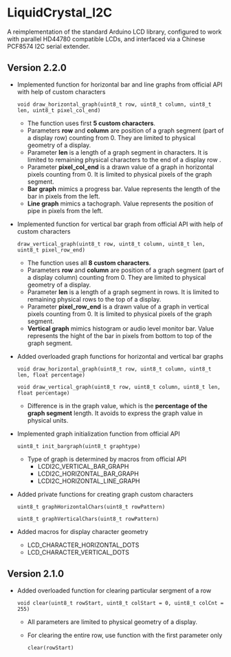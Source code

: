 # LiquidCrystal_I2C
A reimplementation of the standard Arduino LCD library, configured to work
with parallel HD44780 compatible LCDs, and interfaced via a Chinese
PCF8574 I2C serial extender.

Version 2.2.0
--
- Implemented function for horizontal bar and line graphs from official API with help of custom characters

	`void draw_horizontal_graph(uint8_t row, uint8_t column, uint8_t len, uint8_t pixel_col_end)`

	- The function uses first **5 custom characters**.
	- Parameters **row** and **column** are position of a graph segment (part of a display row) counting from 0. They are limited to physical geometry of a display.
	- Parameter **len** is a length of a graph segment in characters. It is limited to remaining physical characters to the end of a display row .
	- Parameter **pixel\_col\_end** is a drawn value of a graph in horizontal pixels counting from 0. It is limited to physical pixels of the graph segment.
	- **Bar graph** mimics a progress bar. Value represents the length of the bar in pixels from the left.
	- **Line graph** mimics a tachograph. Value represents the position of pipe in pixels from the left.

- Implemented function for vertical bar graph from official API with help of custom characters

	`draw_vertical_graph(uint8_t row, uint8_t column, uint8_t len,  uint8_t pixel_row_end)`

	- The function uses all **8 custom characters**.
	- Parameters **row** and **column** are position of a graph segment (part of a display column) counting from 0. They are limited to physical geometry of a display.
	- Parameter **len** is a length of a graph segment in rows. It is limited to remaining physical rows to the top of a display.
	- Parameter **pixel\_row\_end** is a drawn value of a graph in vertical pixels counting from 0. It is limited to physical pixels of the graph segment.
	- **Vertical graph** mimics histogram or audio level monitor bar. Value represents the hight of the bar in pixels from bottom to top of the graph segment.

- Added overloaded graph functions for horizontal and vertical bar graphs

	`void draw_horizontal_graph(uint8_t row, uint8_t column, uint8_t len, float percentage)`
	
	`void draw_vertical_graph(uint8_t row, uint8_t column, uint8_t len,  float percentage)`

	- Difference is in the graph value, which is the **percentage of the graph segment** length. It avoids to express the graph value in physical units.

- Implemented graph initialization function from official API

	`uint8_t init_bargraph(uint8_t graphtype)`

	- Type of graph is determined by macros from official API
      	- LCDI2C\_VERTICAL\_BAR_GRAPH
    	- LCDI2C\_HORIZONTAL\_BAR_GRAPH
    	- LCDI2C\_HORIZONTAL\_LINE_GRAPH

- Added private functions for creating graph custom characters

	`uint8_t graphHorizontalChars(uint8_t rowPattern)`
	
	`uint8_t graphVerticalChars(uint8_t rowPattern)`  

- Added macros for display character geometry
	- LCD\_CHARACTER\_HORIZONTAL\_DOTS
	- LCD\_CHARACTER\_VERTICAL\_DOTS


Version 2.1.0
--
- Added overloaded function for clearing particular sergment of a row

	`void clear(uint8_t rowStart, uint8_t colStart = 0, uint8_t colCnt = 255)`

	- All parameters are limited to physical geometry of a display.
	- For clearing the entire row, use function with the first parameter only

		`clear(rowStart)`  
